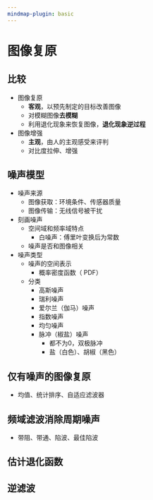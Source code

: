 ```yaml
---
mindmap-plugin: basic
---
```


# 图像复原
## 比较
- 图像复原
	- **客观**，以预先制定的目标改善图像
	- 对模糊图像**去模糊**
	- 利用退化现象来恢复图像，**退化现象逆过程**
- 图像增强
	- **主观**，由人的主观感受来评判
	- 对比度拉伸、增强

## 噪声模型
- 噪声来源
	- 图像获取：环境条件、传感器质量
	- 图像传输：无线信号被干扰
- 刻画噪声
	- 空间域和频率域特点
		- 白噪声：傅里叶变换后为常数
	- 噪声是否和图像相关
- 噪声类型
	- 噪声的空间表示
		- 概率密度函数（ PDF）
	- 分类
		- 高斯噪声
		- 瑞利噪声
		- 爱尔兰（伽马）噪声
		- 指数噪声
		- 均匀噪声
		- 脉冲（椒盐）噪声
			- 都不为0，双极脉冲
			- 盐（白色）、胡椒（黑色）
## 仅有噪声的图像复原
- 均值、统计排序、自适应滤波器
## 频域滤波消除周期噪声
- 带阻、带通、陷波、最佳陷波
## 估计退化函数
## 逆滤波
